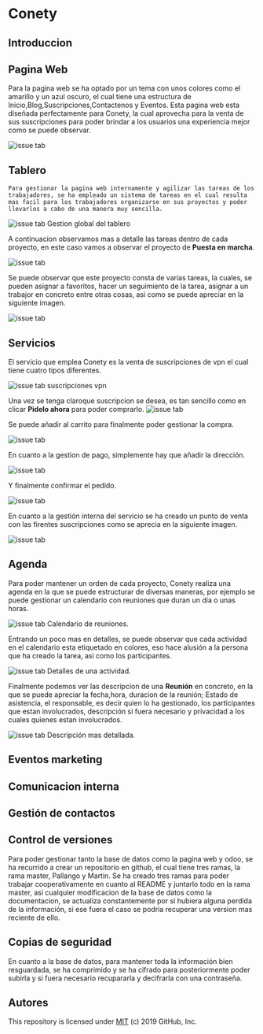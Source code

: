 # Conety

## Introduccion

## Pagina Web
Para la pagina web se ha optado por un tema con unos colores como el amarillo y un azul oscuro, el cual tiene una estructura de Inicio,Blog,Suscripciones,Contactenos y Eventos.
Esta pagina web esta diseñada perfectamente para Conety, la cual aprovecha para la venta de sus suscripciones para poder brindar a los usuarios una experiencia mejor como se puede observar.

![issue tab](Images/web.gif)

## Tablero
    Para gestionar la pagina web internamente y agilizar las tareas de los trabajadores, se ha empleado un sistema de tareas en el cual resulta mas facil para los trabajadores organizarse en sus proyectos y poder llevarlos a cabo de una manera muy sencilla.

![issue tab](Images/general.png)
Gestion global del tablero

A continuacion observamos mas a detalle las tareas dentro de cada proyecto, en este caso vamos a observar el proyecto de **Puesta en marcha**.

![issue tab](Images/gen1.png)

Se puede observar que este proyecto consta de varias tareas, la cuales, se pueden asignar a favoritos, hacer un seguimiento de la tarea, asignar a un trabajor en concreto entre otras cosas, asi como se puede apreciar en la siguiente imagen.

![issue tab](Images/gen2.png)


## Servicios
El servicio que emplea Conety es la venta de suscripciones de vpn el cual tiene cuatro tipos diferentes.

![issue tab](Images/venta.png)
suscripciones vpn

Una vez se tenga claroque suscripcion se desea, es tan sencillo como en clicar **Pidelo ahora** para poder comprarlo.
![issue tab](Images/venta1.png)

Se puede añadir al carrito para finalmente poder gestionar la compra.

![issue tab](Images/carr.png)

En cuanto a la gestion de pago, simplemente hay que añadir la dirección.

![issue tab](Images/datos.png)

Y finalmente confirmar el pedido.

![issue tab](Images/pago.png)

En cuanto a la gestión interna del servicio se ha creado un punto de venta con las firentes suscripciones como se aprecia en la siguiente imagen.

![issue tab](Images/venta2.png)
## Agenda

Para poder mantener un orden de cada proyecto, Conety realiza una agenda en la que se puede estructurar de diversas maneras, por ejemplo se puede gestionar un calendario con reuniones que duran un día o unas horas.

![issue tab](Images/cal.png)
Calendario de reuniones.

Entrando un poco mas en detalles, se puede observar que cada actividad en el calendario esta etiquetado en colores, eso hace alusión a la persona que ha creado la tarea, así como los participantes.

![issue tab](Images/cal1.png)
Detalles de una actividad.

Finalmente podemos ver las descripcion de una **Reunión** en concreto, en la que se puede apreciar la fecha,hora, duracion de la reunión; Estado de asistencia, el responsable, es decir quien lo ha gestionado, los participantes que estan involucrados, descripción si fuera necesario y privacidad a los cuales quienes estan involucrados.

![issue tab](Images/cal2.png)
Descripción mas detallada.

## Eventos marketing

## Comunicacion interna

## Gestión de contactos

## Control de versiones

Para poder gestionar tanto la base de datos como la pagina web y odoo, se ha recurrido a crear un repositorio en github, el cual tiene tres ramas, la rama master, Pallango y Martin. Se ha creado tres ramas para poder trabajar cooperativamente en cuanto al README y juntarlo todo en la rama master, asi cualquier modificacion de la base de datos como la documentacion, se actualiza constantemente por si hubiera alguna perdida de la información, si ese fuera el caso se podria recuperar una version mas reciente de ello.


## Copias de seguridad

En cuanto a la base de datos, para mantener toda la información bien resguardada, se ha comprimido y se ha cifrado para posteriormente poder subirla y si fuera necesario recupararla y decifrarla con una contraseña.

## Autores



This repository is licensed under [MIT](../LICENSE) (c) 2019 GitHub, Inc.